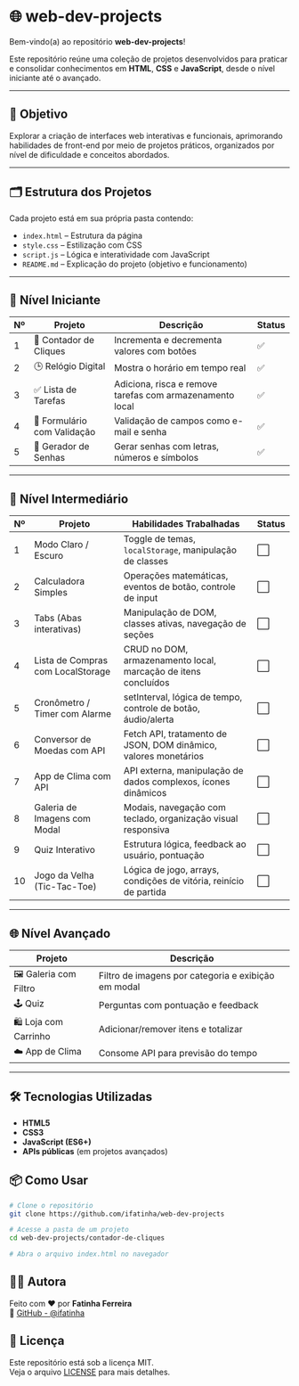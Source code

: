 # 🌐 web-dev-projects

Bem-vindo(a) ao repositório **web-dev-projects**!

Este repositório reúne uma coleção de projetos desenvolvidos para praticar e consolidar conhecimentos em **HTML**, **CSS** e **JavaScript**, desde o nível iniciante até o avançado.

---

## 🎯 Objetivo

Explorar a criação de interfaces web interativas e funcionais, aprimorando habilidades de front-end por meio de projetos práticos, organizados por nível de dificuldade e conceitos abordados.

---

## 🗂️ Estrutura dos Projetos

Cada projeto está em sua própria pasta contendo:

- `index.html` – Estrutura da página
- `style.css` – Estilização com CSS
- `script.js` – Lógica e interatividade com JavaScript
- `README.md` – Explicação do projeto (objetivo e funcionamento)

---

## 🔰 Nível Iniciante

| Nº | Projeto                    | Descrição                                                | Status |
|----|---------------------------|----------------------------------------------------------|--------|
| 1  | 📌 Contador de Cliques     | Incrementa e decrementa valores com botões              | ✅     |
| 2  | 🕒 Relógio Digital         | Mostra o horário em tempo real                          | ✅     |
| 3  | ✅ Lista de Tarefas        | Adiciona, risca e remove tarefas com armazenamento local| ✅     |
| 4  | 📝 Formulário com Validação| Validação de campos como e-mail e senha                 | ✅     |
| 5  | 🔏 Gerador de Senhas       | Gerar senhas com letras, números e símbolos             | ✅     |

---

## 🚀 Nível Intermediário

| Nº | Projeto                          | Habilidades Trabalhadas                                                  | Status |
|----|----------------------------------|---------------------------------------------------------------------------|--------|
| 1  | Modo Claro / Escuro              | Toggle de temas, `localStorage`, manipulação de classes                  | ⬜      |
| 2  | Calculadora Simples              | Operações matemáticas, eventos de botão, controle de input               | ⬜      |
| 3  | Tabs (Abas interativas)          | Manipulação de DOM, classes ativas, navegação de seções                  | ⬜      |
| 4  | Lista de Compras com LocalStorage| CRUD no DOM, armazenamento local, marcação de itens concluídos           | ⬜      |
| 5  | Cronômetro / Timer com Alarme    | setInterval, lógica de tempo, controle de botão, áudio/alerta            | ⬜      |
| 6  | Conversor de Moedas com API      | Fetch API, tratamento de JSON, DOM dinâmico, valores monetários          | ⬜      |
| 7  | App de Clima com API             | API externa, manipulação de dados complexos, ícones dinâmicos            | ⬜      |
| 8  | Galeria de Imagens com Modal     | Modais, navegação com teclado, organização visual responsiva             | ⬜      |
| 9  | Quiz Interativo                  | Estrutura lógica, feedback ao usuário, pontuação                         | ⬜      |
| 10 | Jogo da Velha (Tic-Tac-Toe)      | Lógica de jogo, arrays, condições de vitória, reinício de partida        | ⬜      |


---

## 🌐 Nível Avançado

| Projeto                     | Descrição                                                |
|----------------------------|-----------------------------------------------------------|
| 🖼️ Galeria com Filtro       | Filtro de imagens por categoria e exibição em modal       |
| 🕹️ Quiz                    | Perguntas com pontuação e feedback                        |
| 🛍️ Loja com Carrinho       | Adicionar/remover itens e totalizar                       |
| ☁️ App de Clima            | Consome API para previsão do tempo                        |

---

## 🛠️ Tecnologias Utilizadas

- **HTML5**
- **CSS3**
- **JavaScript (ES6+)**
- **APIs públicas** (em projetos avançados)


## 📦 Como Usar

```bash
# Clone o repositório
git clone https://github.com/ifatinha/web-dev-projects

# Acesse a pasta de um projeto
cd web-dev-projects/contador-de-cliques

# Abra o arquivo index.html no navegador
```

## 👩‍💻 Autora

Feito com ❤️ por **Fatinha Ferreira**  
🔗 [GitHub - @ifatinha](https://github.com/ifatinha)

## 📜 Licença

Este repositório está sob a licença MIT.  
Veja o arquivo [LICENSE](./LICENSE) para mais detalhes.
